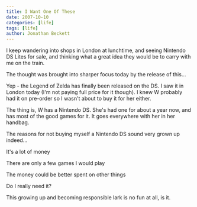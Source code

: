 ```yaml
---
title: I Want One Of These
date: 2007-10-10
categories: [life]
tags: [life]
author: Jonathan Beckett
---
```


I keep wandering into shops in London at lunchtime, and seeing Nintendo DS Lites for sale, and thinking what a great idea they would be to carry with me on the train.

The thought was brought into sharper focus today by the release of this...

Yep - the Legend of Zelda has finally been released on the DS. I saw it in London today (I'm not paying full price for it though). I knew W probably had it on pre-order so I wasn't about to buy it for her either.

The thing is, W has a Nintendo DS. She's had one for about a year now, and has most of the good games for it. It goes everywhere with her in her handbag.

The reasons for not buying myself a Nintendo DS sound very grown up indeed...

It's a lot of money

There are only a few games I would play

The money could be better spent on other things

Do I really need it?

This growing up and becoming responsible lark is no fun at all, is it.
